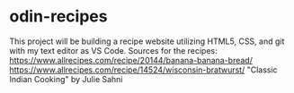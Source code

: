 # odin-recipes
This project will be building a recipe website utilizing HTML5, CSS, and git with my text editor as VS Code. 
Sources for the recipes:
https://www.allrecipes.com/recipe/20144/banana-banana-bread/
https://www.allrecipes.com/recipe/14524/wisconsin-bratwurst/
"Classic Indian Cooking" by Julie Sahni 